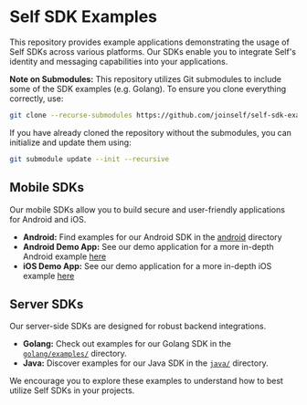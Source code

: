 # Self SDK Examples

This repository provides example applications demonstrating the usage of Self SDKs across various platforms. Our SDKs enable you to integrate Self's identity and messaging capabilities into your applications.

**Note on Submodules:** This repository utilizes Git submodules to include some of the SDK examples (e.g. Golang). To ensure you clone everything correctly, use:

```bash
git clone --recurse-submodules https://github.com/joinself/self-sdk-examples.git
```

If you have already cloned the repository without the submodules, you can initialize and update them using:

```bash
git submodule update --init --recursive
```

## Mobile SDKs

Our mobile SDKs allow you to build secure and user-friendly applications for Android and iOS.

*   **Android:** Find examples for our Android SDK in the [android](./android/) directory
*   **Android Demo App:** See our demo application for a more in-depth Android example [here](https://github.com/joinself/demo-android)
*   **iOS Demo App:** See our demo application for a more in-depth iOS example [here](https://github.com/joinself/demo-ios)

## Server SDKs

Our server-side SDKs are designed for robust backend integrations.

*   **Golang:** Check out examples for our Golang SDK in the [`golang/examples/`](./golang/examples/) directory.
*   **Java:** Discover examples for our Java SDK in the [`java/`](./java/) directory.

We encourage you to explore these examples to understand how to best utilize Self SDKs in your projects.
